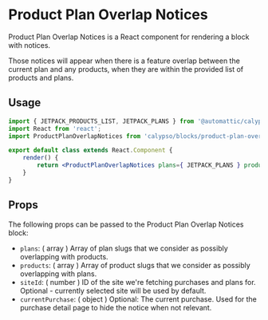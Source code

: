 # Product Plan Overlap Notices

Product Plan Overlap Notices is a React component for rendering a block with notices.

Those notices will appear when there is a feature overlap between the current plan and any products, when they are within the provided list of products and plans.

## Usage

```jsx
import { JETPACK_PRODUCTS_LIST, JETPACK_PLANS } from '@automattic/calypso-products';
import React from 'react';
import ProductPlanOverlapNotices from 'calypso/blocks/product-plan-overlap-notices';

export default class extends React.Component {
	render() {
		return <ProductPlanOverlapNotices plans={ JETPACK_PLANS } products={ JETPACK_PRODUCTS_LIST } />;
	}
}
```

## Props

The following props can be passed to the Product Plan Overlap Notices block:

- `plans`: ( array ) Array of plan slugs that we consider as possibly overlapping with products.
- `products`: ( array ) Array of product slugs that we consider as possibly overlapping with plans.
- `siteId`: ( number ) ID of the site we're fetching purchases and plans for. Optional - currently selected site will be used by default.
- `currentPurchase`: ( object ) Optional: The current purchase. Used for the purchase detail page to hide the notice when not relevant.
